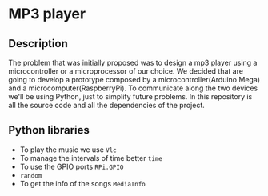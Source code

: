 # MP3 player 
## Description 
 The problem that was initially proposed was to design a mp3 player using a microcontroller or a microprocessor of our choice. We decided that are going to develop a prototype composed by a microcontroller(Arduino Mega) and a microcomputer(RaspberryPi). To communicate along the two devices we'll be using Python, just to simplify future problems. 
In this repository is all the source code and all the dependencies of the project.

## Python libraries
* To play the music we use `Vlc`
* To manage the intervals of time better `time`
* To use the GPIO ports `RPi.GPIO`
* `random`
* To get the info of the songs `MediaInfo`



